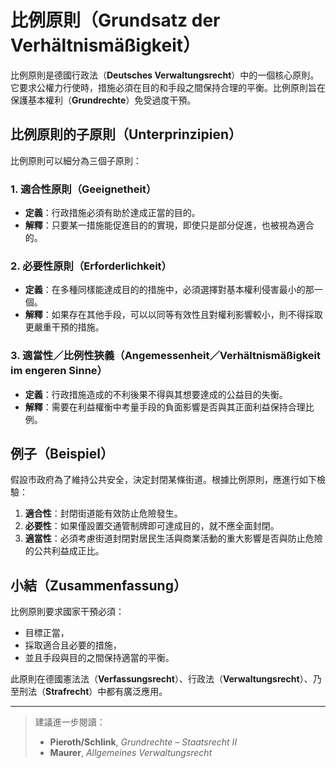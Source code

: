 # 比例原則（Grundsatz der Verhältnismäßigkeit）

比例原則是德國行政法（**Deutsches Verwaltungsrecht**）中的一個核心原則。它要求公權力行使時，措施必須在目的和手段之間保持合理的平衡。比例原則旨在保護基本權利（**Grundrechte**）免受過度干預。

## 比例原則的子原則（Unterprinzipien）

比例原則可以細分為三個子原則：

### 1. 適合性原則（Geeignetheit）

- **定義**：行政措施必須有助於達成正當的目的。
- **解釋**：只要某一措施能促進目的的實現，即使只是部分促進，也被視為適合的。

### 2. 必要性原則（Erforderlichkeit）

- **定義**：在多種同樣能達成目的的措施中，必須選擇對基本權利侵害最小的那一個。
- **解釋**：如果存在其他手段，可以以同等有效性且對權利影響較小，則不得採取更嚴重干預的措施。

### 3. 適當性／比例性狹義（Angemessenheit／Verhältnismäßigkeit im engeren Sinne）

- **定義**：行政措施造成的不利後果不得與其想要達成的公益目的失衡。
- **解釋**：需要在利益權衡中考量手段的負面影響是否與其正面利益保持合理比例。

## 例子（Beispiel）

假設市政府為了維持公共安全，決定封閉某條街道。根據比例原則，應進行如下檢驗：

1. **適合性**：封閉街道能有效防止危險發生。
2. **必要性**：如果僅設置交通管制牌即可達成目的，就不應全面封閉。
3. **適當性**：必須考慮街道封閉對居民生活與商業活動的重大影響是否與防止危險的公共利益成正比。

## 小結（Zusammenfassung）

比例原則要求國家干預必須：
- 目標正當，
- 採取適合且必要的措施，
- 並且手段與目的之間保持適當的平衡。

此原則在德國憲法法（**Verfassungsrecht**）、行政法（**Verwaltungsrecht**）、乃至刑法（**Strafrecht**）中都有廣泛應用。

---

> 建議進一步閱讀：  
> - **Pieroth/Schlink**, *Grundrechte – Staatsrecht II*  
> - **Maurer**, *Allgemeines Verwaltungsrecht*